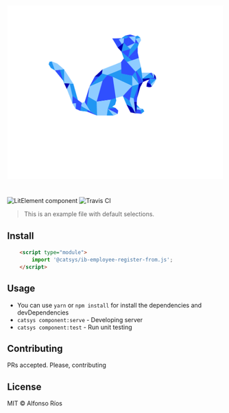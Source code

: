 ![ib-employee-register-from screenshot](ib-employee-register-from.svg)
# <ib-employee-register-from>

![LitElement component](https://img.shields.io/badge/litElement-component-blue.svg)
![Travis CI](https://travis-ci.org/github_username/ib-employee-register-from.svg?branch=master)

> This is an example file with default selections.

## Install

```html
    <script type="module">
        import '@catsys/ib-employee-register-from.js';
    </script>
```

## Usage

- You can use `yarn` or `npm install` for install the dependencies and devDependencies
- `catsys component:serve` - Developing server
- `catsys component:test` - Run unit testing

## Contributing

PRs accepted. Please, contributing

## License

MIT © Alfonso Ríos
